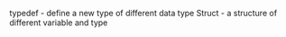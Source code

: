 typedef - define a new type of different data type
Struct - a structure of different variable and type

